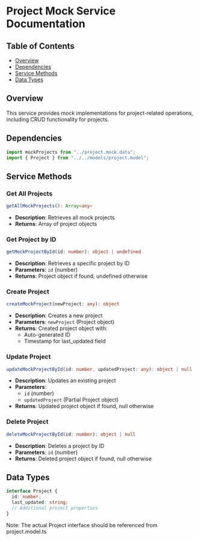 # Project Mock Service Documentation

## Table of Contents

- [Overview](#overview)
- [Dependencies](#dependencies)
- [Service Methods](#service-methods)
- [Data Types](#data-types)

## Overview

This service provides mock implementations for project-related operations, including CRUD functionality for projects.

## Dependencies

```typescript
import mockProjects from "../project.mock.data";
import { Project } from "../../models/project.model";
```

## Service Methods

### Get All Projects

```typescript
getAllMockProjects(): Array<any>
```

- **Description**: Retrieves all mock projects
- **Returns**: Array of project objects

### Get Project by ID

```typescript
getMockProjectById(id: number): object | undefined
```

- **Description**: Retrieves a specific project by ID
- **Parameters**: `id` (number)
- **Returns**: Project object if found, undefined otherwise

### Create Project

```typescript
createMockProject(newProject: any): object
```

- **Description**: Creates a new project
- **Parameters**: `newProject` (Project object)
- **Returns**: Created project object with:
  - Auto-generated ID
  - Timestamp for last_updated field

### Update Project

```typescript
updateMockProjectById(id: number, updatedProject: any): object | null
```

- **Description**: Updates an existing project
- **Parameters**:
  - `id` (number)
  - `updatedProject` (Partial Project object)
- **Returns**: Updated project object if found, null otherwise

### Delete Project

```typescript
deleteMockProjectById(id: number): object | null
```

- **Description**: Deletes a project by ID
- **Parameters**: `id` (number)
- **Returns**: Deleted project object if found, null otherwise

## Data Types

```typescript
interface Project {
  id: number;
  last_updated: string;
  // Additional project properties
}
```

Note: The actual Project interface should be referenced from project.model.ts
